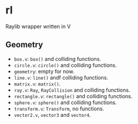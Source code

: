 # rl
Raylib wrapper written in V


## Geometry
- `box.v`: `box()` and colliding functions.
- `circle.v`: `circle()` and colliding functions.
- `geometry`: empty for now.
- `line.v`: `line()` andf colliding functions.
- `matrix.v`: `matrix()`.
- `ray.v`: `Ray`, `RayCollision` and colliding functions.
- `rectangle.v`: `rectangle()` and colliding functions.
- `sphere.v`: `sphere()` and colliding functions.
- `transform.v`: `Transform`, no functions.
- `vector2.v`, `vector3` and `vector4`.


